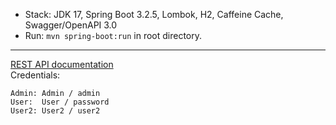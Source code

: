 - Stack: JDK 17, Spring Boot 3.2.5, Lombok, H2, Caffeine Cache, Swagger/OpenAPI 3.0
- Run: `mvn spring-boot:run` in root directory.
-----------------------------------------------------
[REST API documentation](http://localhost:8080/swagger-ui/index.html)  
Credentials:

```
Admin: Admin / admin
User:  User / password
User2: User2 / user2
```